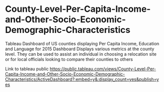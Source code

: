 # County-Level-Per-Capita-Income-and-Other-Socio-Economic-Demographic-Characteristics
Tableau Dashboard of US counties displaying Per Capita Income, Education and Language for 2015
Dashboard Displays various metrics at the county level. They can be used to assist an individual in choosing a relocation site or for local officials looking to compare their counties to others

Link to tableau public
https://public.tableau.com/views/County-Level-Per-Capita-Income-and-Other-Socio-Economic-Demographic-Characteristics/ActiveDashboard?:embed=y&:display_count=yes&publish=yes

